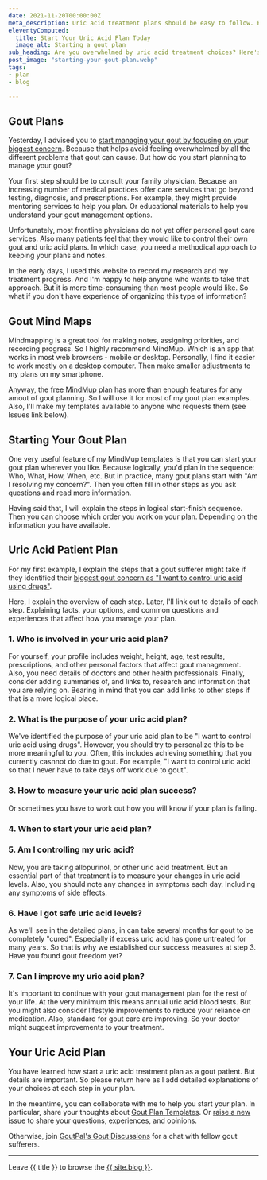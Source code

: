 ```yaml
---
date: 2021-11-20T00:00:00Z
meta_description: Uric acid treatment plans should be easy to follow. But how and when to start? Get a free gout patient plan template today.
eleventyComputed:
  title: Start Your Uric Acid Plan Today
  image_alt: Starting a gout plan
sub_heading: Are you overwhelmed by uric acid treatment choices? Here's your gout patient plan template.
post_image: "starting-your-gout-plan.webp"
tags:
- plan
- blog

---
```

## Gout Plans

Yesterday, I advised you to <a href="/blog/whats-your-biggest-gout-concern">start managing your gout by focusing on your biggest concern</a>. Because that helps avoid feeling overwhelmed by all the different problems that gout can cause. But how do you start planning to manage your gout?

Your first step should be to consult your family physician. Because an increasing number of medical practices offer care services that go beyond testing, diagnosis, and prescriptions. For example, they might provide mentoring services to help you plan. Or educational materials to help you understand your gout management options.

Unfortunately, most frontline physicians do not yet offer personal gout care services. Also many patients feel that they would like to control their own gout and uric acid plans. In which case, you need a methodical approach to keeping your plans and notes.

In the early days, I used this website to record my research and my treatment progress. And I'm happy to help anyone who wants to take that approach. But it is more time-consuming than most people would like. So what if you don't have experience of organizing this type of information?

## Gout Mind Maps

Mindmapping is a great tool for making notes, assigning priorities, and recording progress. So I highly recommend MindMup. Which is an app that works in most web browsers - mobile or desktop. Personally, I find it easier to work mostly on a desktop computer. Then make smaller adjustments to my plans on my smartphone.

Anyway, the <a href="https://drive.mindmup.com/">free MindMup plan</a> has more than enough features for any amout of gout planning. So I will use it for most of my gout plan examples. Also, I'll make my templates available to anyone who requests them (see Issues link below).

## Starting Your Gout Plan

One very useful feature of my MindMup templates is that you can start your gout plan wherever you like. Because logically, you'd plan in the sequence: Who, What, How, When, etc. But in practice, many gout plans start with "Am I resolving my concern?". Then you often fill in other steps as you ask questions and read more information.

Having said that, I will explain the steps in logical start-finish sequence. Then you can choose which order you work on your plan. Depending on the information you have available.

## Uric Acid Patient Plan

For my first example, I explain the steps that a gout sufferer might take if they identified their <a href="/blog/whats-your-biggest-gout-concern/index.md">biggest gout concern as "I want to control uric acid using drugs"</a>.

Here, I explain the overview of each step. Later, I'll link out to details of each step. Explaining facts, your options, and common questions and experiences that affect how you manage your plan.

### 1. Who is involved in your uric acid plan?

For yourself, your profile includes weight, height, age, test results, prescriptions, and other personal factors that affect gout management. Also, you need details of doctors and other health professionals. Finally, consider adding summaries of, and links to, research and information that you are relying on. Bearing in mind that you can add links to other steps if that is a more logical place.

### 2. What is the purpose of your uric acid plan?

We've identified the purpose of your uric acid plan to be "I want to control uric acid using drugs". However, you should try to personalize this to be more meaningful to you. Often, this includes achieving something that you currently casnnot do due to gout. For example, "I want to control uric acid so that I never have to take days off work due to gout".

### 3. How to measure your uric acid plan success?

Or sometimes you have to work out how you will know if your plan is failing. 

### 4. When to start your uric acid plan?

### 5. Am I controlling my uric acid?

Now, you are taking allopurinol, or other uric acid treatment. But an essential part of that treatment is to measure your changes in uric acid levels. Also, you should note any changes in symptoms each day. Including any symptoms of side effects.

### 6. Have I got safe uric acid levels?

As we'll see in the detailed plans, in can take several months for gout to be completely "cured". Especially if excess uric acid has gone untreated for many years. So that is why we established our success measures at step 3. Have you found gout freedom yet?

### 7. Can I improve my uric acid plan?

It's important to continue with your gout management plan for the rest of your life. At the very minimum this means annual uric acid blood tests. But you might also consider lifestyle improvements to reduce your reliance on medication. Also, standard for gout care are improving. So your doctor might suggest improvements to your treatment.


## Your Uric Acid Plan

You have learned how start a uric acid treatment plan as a gout patient. But details are important. So please return here as I add detailed explanations of your choices at each step in your plan.

In the meantime, you can collaborate with me to help you start your plan. In particular, share your thoughts about <a href="{{ site.social_links.github }}issues">Gout Plan Templates</a>. Or <a href="{{ site.social_links.github }}issues/new/choose">raise a new issue</a> to share your questions, experiences, and opinions.

Otherwise, join <a href="{{ site.social_links.github }}discussions">GoutPal's Gout Discussions</a> for a chat with fellow gout sufferers.

***

Leave {{ title }} to browse the <a href="/blog">{{ site.blog }}</a>.
